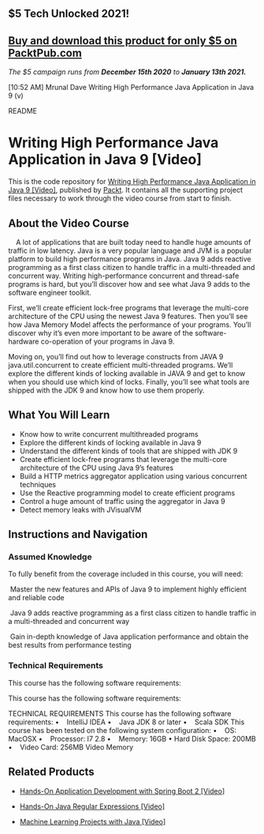 ## $5 Tech Unlocked 2021!
[Buy and download this product for only $5 on PacktPub.com](https://www.packtpub.com/)
-----
*The $5 campaign         runs from __December 15th 2020__ to __January 13th 2021.__*

[10:52 AM] Mrunal Dave
    Writing High Performance Java Application in Java 9 (v)

README







# Writing High Performance Java Application in Java 9 [Video]

This is the code repository for [Writing High Performance Java Application in Java 9 [Video]](https://www.packtpub.com/application-development/writing-high-performance-java-application-java-9-video?utm_source=github&utm_medium=repository&utm_campaign=9781788474993), published by [Packt](https://www.packtpub.com/?utm_source=github). It contains all the supporting project files necessary to work through the video course from start to finish.

## About the Video Course

    A lot of applications that are built today need to handle huge amounts of traffic in low latency. Java is a very popular language and JVM is a popular platform to build high performance programs in Java. Java 9 adds reactive programming as a first class citizen to handle traffic in a multi-threaded and concurrent way. Writing high-performance concurrent and thread-safe programs is hard, but you’ll discover how and see what Java 9 adds to the software engineer toolkit.





First, we’ll create efficient lock-free programs that leverage the multi-core architecture of the CPU using the newest Java 9 features. Then you’ll see how Java Memory Model affects the performance of your programs. You’ll discover why it’s even more important to be aware of the software-hardware co-operation of your programs in Java 9. 





Moving on, you’ll find out how to leverage constructs from JAVA 9 java.util.concurrent to create efficient multi-threaded programs. We’ll explore the different kinds of locking available in JAVA 9 and get to know when you should use which kind of locks. Finally, you’ll see what tools are shipped with the JDK 9 and know how to use them properly.





<H2>What You Will Learn</H2>

<DIV class=book-info-will-learn-text>

<UL>

<LI>Know how to write concurrent multithreaded programs 

<LI>Explore the different kinds of locking available in Java 9 

<LI>Understand the different kinds of tools that are shipped with JDK 9 

<LI>Create efficient lock-free programs that leverage the multi-core architecture of the CPU using Java 9’s features 

<LI>Build a HTTP metrics aggregator application using various concurrent techniques 

<LI>Use the Reactive programming model to create efficient programs 

<LI>Control a huge amount of traffic using the aggregator in Java 9 

<LI>Detect memory leaks with JVisualVM </LI></UL></DIV>





## Instructions and Navigation

### Assumed Knowledge

To fully benefit from the coverage included in this course, you will need:<br/>

 Master the new features and APIs of Java 9 to implement highly efficient and reliable code





 Java 9 adds reactive programming as a first class citizen to handle traffic in a multi-threaded and concurrent way





 Gain in-depth knowledge of Java application performance and obtain the best results from performance testing

### Technical Requirements

This course has the following software requirements:<br/>

This course has the following software requirements:

TECHNICAL REQUIREMENTS This course has the following software requirements: •    IntelliJ IDEA •    Java JDK 8 or later •    Scala SDK This course has been tested on the following system configuration: •    OS: MacOSX •    Processor: I7 2.8 •    Memory: 16GB • Hard Disk Space: 200MB •    Video Card: 256MB Video Memory





## Related Products

* [Hands-On Application Development with Spring Boot 2 [Video]](https://www.packtpub.com/application-development/hands-application-development-spring-boot-2-video?utm_source=github&utm_medium=repository&utm_campaign=9781789137712)





* [Hands-On Java Regular Expressions [Video]](https://www.packtpub.com/application-development/hands-java-regular-expressions-video?utm_source=github&utm_medium=repository&utm_campaign=9781838555900)





* [Machine Learning Projects with Java [Video]](https://www.packtpub.com/big-data-and-business-intelligence/machine-learning-projects-java-video?utm_source=github&utm_medium=repository&utm_campaign=9781789612455)






















